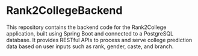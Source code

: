 # Rank2CollegeBackend
This repository contains the backend code for the Rank2College application, built using Spring Boot and connected to a PostgreSQL database. It provides RESTful APIs to process and serve college prediction data based on user inputs such as rank, gender, caste, and branch.
